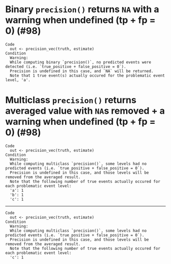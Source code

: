 # Binary `precision()` returns `NA` with a warning when undefined (tp + fp = 0) (#98)

    Code
      out <- precision_vec(truth, estimate)
    Condition
      Warning:
      While computing binary `precision()`, no predicted events were detected (i.e. `true_positive + false_positive = 0`). 
      Precision is undefined in this case, and `NA` will be returned.
      Note that 1 true event(s) actually occured for the problematic event level, 'a'.

# Multiclass `precision()` returns averaged value with `NA`s removed + a warning when undefined (tp + fp = 0) (#98)

    Code
      out <- precision_vec(truth, estimate)
    Condition
      Warning:
      While computing multiclass `precision()`, some levels had no predicted events (i.e. `true_positive + false_positive = 0`). 
      Precision is undefined in this case, and those levels will be removed from the averaged result.
      Note that the following number of true events actually occured for each problematic event level:
      'a': 1
      'b': 1
      'c': 1

---

    Code
      out <- precision_vec(truth, estimate)
    Condition
      Warning:
      While computing multiclass `precision()`, some levels had no predicted events (i.e. `true_positive + false_positive = 0`). 
      Precision is undefined in this case, and those levels will be removed from the averaged result.
      Note that the following number of true events actually occured for each problematic event level:
      'c': 1

